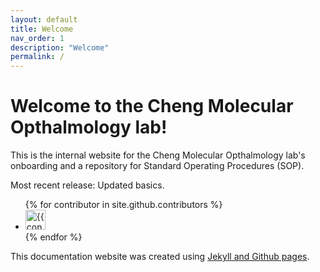 ```yaml
---
layout: default
title: Welcome
nav_order: 1
description: "Welcome"
permalink: /
---
```


# Welcome to the Cheng Molecular Opthalmology lab!

This is the internal website for the Cheng Molecular Opthalmology lab's onboarding and a repository for Standard Operating Procedures (SOP).

Most recent release: Updated basics.

<ul class="list-style-none">
{% for contributor in site.github.contributors %}
  <li class="d-inline-block mr-1">
     <a href="{{ contributor.html_url }}"><img src="{{ contributor.avatar_url }}" width="32" height="32" alt="{{ contributor.login }}"/></a>
  </li>
{% endfor %}
</ul>


This documentation website was created using [Jekyll and Github pages](https://help.github.com/en/github/working-with-github-pages/setting-up-a-github-pages-site-with-jekyll).